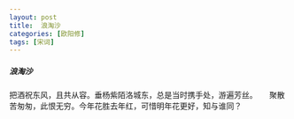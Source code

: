 ```yaml
---
layout: post
title:  浪淘沙
categories: [欧阳修]
tags: [宋词]
---
```


##### 浪淘沙


把酒祝东风，且共从容。垂杨紫陌洛城东，总是当时携手处，游遍芳丝。
　 
聚散苦匆匆，此恨无穷。今年花胜去年红，可惜明年花更好，知与谁同？ 



　　　　 




　　　　　　　　　　　　　　　　　　　　　　　　 
　　　　　　　　　　　　　　　　　　 
　　　　　　　　　 
　　　　　　　　　　　　　　　　　　　　　　 
　　　　　　　　　　　　　　　　　 
　　　　　　　　　　　　　　　　　　　　　　　　　　　 
 
　　　　　　　 































